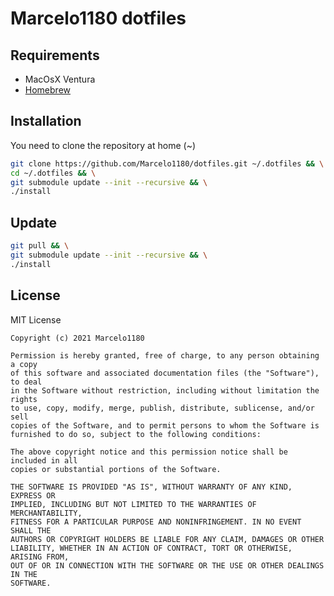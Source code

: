 # Marcelo1180 dotfiles

## Requirements
- MacOsX Ventura
- [Homebrew](https://www.digitalocean.com/community/tutorials/how-to-install-and-use-homebrew-on-macos)

## Installation

You need to clone the repository at home (~)
```bash
git clone https://github.com/Marcelo1180/dotfiles.git ~/.dotfiles && \
cd ~/.dotfiles && \
git submodule update --init --recursive && \
./install
```

## Update
```bash
git pull && \
git submodule update --init --recursive && \
./install
```

## License

MIT License

    Copyright (c) 2021 Marcelo1180
    
    Permission is hereby granted, free of charge, to any person obtaining a copy
    of this software and associated documentation files (the "Software"), to deal
    in the Software without restriction, including without limitation the rights
    to use, copy, modify, merge, publish, distribute, sublicense, and/or sell
    copies of the Software, and to permit persons to whom the Software is
    furnished to do so, subject to the following conditions:
    
    The above copyright notice and this permission notice shall be included in all
    copies or substantial portions of the Software.
    
    THE SOFTWARE IS PROVIDED "AS IS", WITHOUT WARRANTY OF ANY KIND, EXPRESS OR
    IMPLIED, INCLUDING BUT NOT LIMITED TO THE WARRANTIES OF MERCHANTABILITY,
    FITNESS FOR A PARTICULAR PURPOSE AND NONINFRINGEMENT. IN NO EVENT SHALL THE
    AUTHORS OR COPYRIGHT HOLDERS BE LIABLE FOR ANY CLAIM, DAMAGES OR OTHER
    LIABILITY, WHETHER IN AN ACTION OF CONTRACT, TORT OR OTHERWISE, ARISING FROM,
    OUT OF OR IN CONNECTION WITH THE SOFTWARE OR THE USE OR OTHER DEALINGS IN THE
    SOFTWARE.
